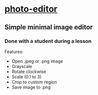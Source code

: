 # [photo-editor](https://github.com/UniBreakfast/photo-editor)

## Simple minimal image editor

### Done with a student during a lesson

Features:

  - Open .jpeg or .png image
  - Grayscale
  - Rotate clockwise
  - Scale (0.1 to 3)
  - Crop to custom region
  - Save image to .png
